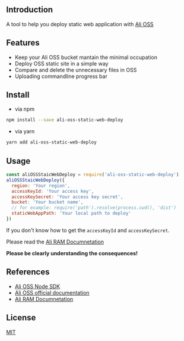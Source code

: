 
## Introduction

A tool to help you deploy static web application with [Ali OSS](https://www.aliyun.com/product/oss)

## Features

* Keep your Ali OSS bucket mantain the minimal occupation
* Deploy OSS static site in a simple way
* Compare and delete the unnecessary files in OSS
* Uploading commandline progress bar

## Install

* via npm
```sh
npm install --save ali-oss-static-web-deploy
```
* via yarn

```sh
yarn add ali-oss-static-web-deploy
```

## Usage

```js
const aliOSSStaicWebDeploy = require('ali-oss-static-web-deploy')
aliOSSStaicWebDeploy({
  region: 'Your region',
  accessKeyId: 'Your access key',
  accessKeySecret: 'Your access key secret',
  bucket: 'Your bucket name',
  // for example: require('path').resolve(process.cwd(), 'dist')
  staticWebAppPath: 'Your local path to deploy'
})
```

If you don't know how to get the `accessKeyId` and `accessKeySecret`.

Please read the [Ali RAM Documnetation](https://help.aliyun.com/product/28625.html)

**Please be clearly understanding the consequences!**

## References

* [Ali OSS Node SDK](https://github.com/ali-sdk/ali-oss)
* [Ali OSS official documentation](https://help.aliyun.com/product/31815.html)
* [Ali RAM Documnetation](https://help.aliyun.com/product/28625.html)

## License

[MIT](https://opensource.org/licenses/MIT)

